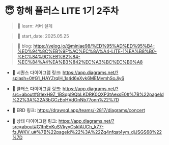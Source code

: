 # 😇 항해 플러스 LITE 1기 2주차

> 🎯 learn: 서버 설계

> 📅 start_date: 2025.05.25

> 📕 blog: https://velog.io/@minjae98/%ED%95%AD%ED%95%B4-%ED%94%8C%EB%9F%AC%EC%8A%A4-LITE-1%EA%B8%B0-%EC%84%9C%EB%B2%84-%EC%84%A4%EA%B3%842%EC%A3%BC%EC%B0%A8

- 🔗 시퀀스 다이어그램 링크: https://app.diagrams.net/?splash=0#G1_HAYZrqIH_1s4d6eXvk6MEMvmhSoJiy6

- 🔗 클래스 다이어그램 링크: https://app.diagrams.net/?src=about#G1exH9Z_1BSqpl9QbLKDRK0QXP3tAexsE0#%7B%22pageId%22%3A%22A3bGCzEoHVdOnNb77onn%22%7D

- 🔗 ERD 링크: https://drawsql.app/teams/-2817/diagrams/concert

- 🔗 상태 다이어그램 링크: https://app.diagrams.net/?src=about#G1fnEnKuSVkyyOskIAUCh_k77-fzJWKV_u#%7B%22pageId%22%3A%22Zq4nfqat4ym_djJSGS68%22%7D
